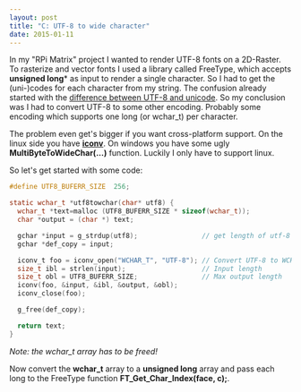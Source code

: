 ```yaml
---
layout: post
title: "C: UTF-8 to wide character"
date: 2015-01-11
---
```


In my "RPi Matrix" project I wanted to render UTF-8 fonts on a 2D-Raster. To rasterize and vector fonts I used a library called FreeType,
which accepts **unsigned long*** as input to render a single character. So I had to get the (uni-)codes for each character from my string.
The confusion already started with the [difference between UTF-8 and unicode][unicode-utf]. So my conclusion was I had to convert UTF-8 to
some other encoding. Probably some encoding which supports one long (or wchar_t) per character.

The problem even get's bigger if you want cross-platform support. On the linux side you have **[iconv][iconv_open]**. On windows you have some ugly **MultiByteToWideChar(...)** function.
Luckily I only have to support linux.

So let's get started with some code:

```c
#define UTF8_BUFERR_SIZE  256;

static wchar_t *utf8towchar(char* utf8) {
  wchar_t *text=malloc (UTF8_BUFERR_SIZE * sizeof(wchar_t));
  char *output = (char *) text;

  gchar *input = g_strdup(utf8);                // get length of utf-8 string
  gchar *def_copy = input;

  iconv_t foo = iconv_open("WCHAR_T", "UTF-8"); // Convert UTF-8 to WCHAR_T
  size_t ibl = strlen(input);                   // Input length
  size_t obl = UTF8_BUFERR_SIZE;                // Max output length
  iconv(foo, &input, &ibl, &output, &obl);
  iconv_close(foo);

  g_free(def_copy);

  return text;
}
```

*Note: the wchar_t array has to be freed!*


Now convert the **wchar_t** array to a **unsigned long** array and pass each long to the FreeType function **FT_Get_Char_Index(face, c);**.


[iconv_open]: https://www.gnu.org/savannah-checkouts/gnu/libiconv/documentation/libiconv-1.13/iconv_open.3.html#DESCRIPTION
[unicode-utf]: http://www.rrn.dk/the-difference-between-utf-8-and-unicode
